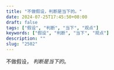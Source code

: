 ```yaml
---
title: "不做假设，判断是当下的。"
date: 2024-07-25T17:45:50+08:00
draft: false
tags: ["假设", "判断", "当下", "观点"]
keywords: ["假设", "判断", "当下", "观点"]
description: ""
slug: "2502"
---
```


不做假设， *判断是当下的*。
